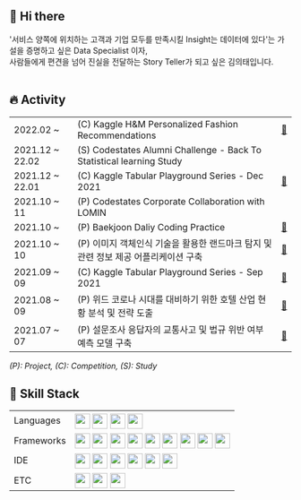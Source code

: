 ## 👋 Hi there
'서비스 양쪽에 위치하는 고객과 기업 모두를 만족시킬 Insight는 데이터에 있다'는 가설을 증명하고 싶은 Data Specialist 이자, </br>
사람들에게 편견을 넘어 진실을 전달하는 Story Teller가 되고 싶은 김의태입니다. </br>
</br>
## 🔥 Activity
<table>
<tr>
   <td> 2022.02 ~
  </td>
   <td> (C) Kaggle H&M Personalized Fashion Recommendations
  </td>
   <td>
   <a href="https://github.com/EuitaeKim/Competition_HM_Personalized_Fashion_Recommendations">
   🔗
   </a>
   </td>
</tr>
<tr>
   <td> 2021.12 ~ 22.02
  </td>
   <td> (S) Codestates Alumni Challenge - Back To Statistical learning Study
  </td>
   <td>
  </td>
</tr>
<tr>
   <td> 2021.12 ~ 22.01
  </td>
   <td> (C) Kaggle Tabular Playground Series - Dec 2021
  </td>
   <td>
   <a href="https://github.com/EuitaeKim/Competition_Tabular_Playground_Series_DEC">
   🔗
   </a>
   </td>
</tr>
<tr>
   <td> 2021.10 ~ 11
  </td>
   <td> (P) Codestates Corporate Collaboration with LOMIN
  </td>
   <td>
  </td>
</tr>
<tr>
   <td> 2021.10 ~
  </td>
   <td> (P) Baekjoon Daliy Coding Practice
  </td>
   <td>
   <a href="https://github.com/EuitaeKim/Practice_Code_BOJ">
   🔗
   </a>
   </td>
</tr>
<tr>
   <td> 2021.10 ~ 10
  </td>
   <td> (P) 이미지 객체인식 기술을 활용한 랜드마크 탐지 및 관련 정보 제공 어플리케이션 구축
  </td>
   <td>
   <a href="https://github.com/EuitaeKim/Project_Object_Recognition">
   🔗
   </a>
   </td>
</tr>
<tr>
   <td> 2021.09 ~ 09
  </td>
   <td> (C) Kaggle Tabular Playground Series - Sep 2021
  </td>
   <td>
   <a href="https://www.kaggle.com/c/tabular-playground-series-sep-2021/overview">
   🔗
   </a>
   </td>
</tr>
<tr>
   <td> 2021.08 ~ 09
  </td>
   <td> (P) 위드 코로나 시대를 대비하기 위한 호텔 산업 현황 분석 및 전략 도출
  </td>
   <td>
   <a href="https://github.com/EuitaeKim/Project_Hotel_Strategy_with_Covid-19">
   🔗
   </a>
   </td>
</tr>
<tr>
   <td> 2021.07 ~ 07
  </td>
   <td> (P) 설문조사 응답자의 교통사고 및 법규 위반 여부 예측 모델 구축
  </td>
   <td>
   <a href="https://github.com/EuitaeKim/Project_Traffic_Safety_Survey">
   🔗
   </a>
   </td>
</tr>
</table>

*(P): Project, (C): Competition, (S): Study*
</br>

## 🔧 Skill Stack
<table>
<tr>
   <td> Languages
  </td>
   <td>
    <img src="https://img.shields.io/badge/Python-3776AB?style=for-the-badge&logo=python&logoColor=white" height="27" align="middle"></a>
    <img src="https://img.shields.io/badge/PostgreSQL-316192?style=for-the-badge&logo=postgresql&logoColor=white" height="27" align="middle"></a>
    <img src="https://img.shields.io/badge/SQLite-07405E?style=for-the-badge&logo=sqlite&logoColor=white" height="27" align="middle"></a>
    <img src="https://img.shields.io/badge/R-276DC3?style=for-the-badge&logo=r&logoColor=white" height="27" align="middle"></a>
  </td>
</tr>
<tr>
   <td> Frameworks
  </td>
   <td>
    <img src="https://img.shields.io/badge/Pandas-2C2D72?style=for-the-badge&logo=pandas&logoColor=white" height="27" align="middle"></a>
    <img src="https://img.shields.io/badge/SciPy-654FF0?style=for-the-badge&logo=SciPy&logoColor=white" height="27" align="middle"></a>
    <img src="https://img.shields.io/badge/SpaCy-20A4D7?style=for-the-badge&logo=SpaCy&logoColor=white" height="27" align="middle"></a>
    <img src="https://img.shields.io/badge/scikit_learn-F7931E?style=for-the-badge&logo=scikit-learn&logoColor=white" height="27" align="middle"></a>
    <img src="https://img.shields.io/badge/TensorFlow-FF6F00?style=for-the-badge&logo=TensorFlow&logoColor=white" height="27" align="middle"></a>
    <img src="https://user-images.githubusercontent.com/66727848/152761135-44f5f476-4f5e-46d6-b582-40b4cb238ab4.png" height="27" align="middle"></a>
    <img src="https://img.shields.io/badge/Selenium-43B02A?style=for-the-badge&logo=Selenium&logoColor=white" height="27" align="middle"></a>
    <img src="https://user-images.githubusercontent.com/66727848/152761332-21634564-8e6b-4151-a418-2f8c178368db.png" height="27" align="middle"></a>
    <img src="https://img.shields.io/badge/Plotly-239120?style=for-the-badge&logo=plotly&logoColor=white" height="27" align="middle"></a>
  </td>
</tr>
<tr>
   <td> IDE
  </td>
   <td>
    <img src="https://img.shields.io/badge/Colab-F9AB00?style=for-the-badge&logo=googlecolab&color=525252" height="27" align="middle"></a>
    <img src="https://img.shields.io/badge/Visual_Studio-5C2D91?style=for-the-badge&logo=visual%20studio&logoColor=white" height="27" align="middle"></a>
    <img src="https://img.shields.io/badge/conda-342B029.svg?&style=for-the-badge&logo=anaconda&logoColor=white" height="27" align="middle"></a>
    <img src="https://img.shields.io/badge/GIT-E44C30?style=for-the-badge&logo=git&logoColor=white" height="27" align="middle"></a>
    <img src="https://img.shields.io/badge/GitHub-100000?style=for-the-badge&logo=github&logoColor=white" height="27" align="middle"></a>
    <img src="https://img.shields.io/badge/RStudio-75AADB?style=for-the-badge&logo=RStudio&logoColor=white" height="27" align="middle"></a>
  </td>
</tr>
<tr>
   <td> ETC
  </td>
   <td>
    <img src="https://img.shields.io/badge/Google%20Analytics-E37400?style=for-the-badge&logo=google%20analytics&logoColor=white" height="27" align="middle"></a>
    <img src="https://img.shields.io/badge/Heroku-430098?style=for-the-badge&logo=heroku&logoColor=white" height="27" align="middle"></a>
    <img src="https://img.shields.io/badge/Adobe%20Creative%20Cloud-DA1F26?style=for-the-badge&logo=Adobe%20Creative%20Cloud&logoColor=white" height="27" align="middle"></a>
  </td>
</tr>
</table>
